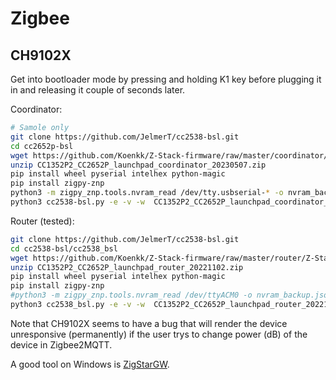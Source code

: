 # Zigbee

## CH9102X

Get into bootloader mode by pressing and holding K1 key before plugging it in and releasing it couple of seconds later.

Coordinator:

```sh
# Samole only
git clone https://github.com/JelmerT/cc2538-bsl.git
cd cc2652p-bsl
wget https://github.com/Koenkk/Z-Stack-firmware/raw/master/coordinator/Z-Stack_3.x.0/bin/CC1352P2_CC2652P_launchpad_coordinator_20230507.zip
unzip CC1352P2_CC2652P_launchpad_coordinator_20230507.zip
pip install wheel pyserial intelhex python-magic
pip install zigpy-znp
python3 -m zigpy_znp.tools.nvram_read /dev/tty.usbserial-* -o nvram_backup.json
python3 cc2538-bsl.py -e -v -w  CC1352P2_CC2652P_launchpad_coordinator_20230507.hex
```

Router (tested):

```sh
git clone https://github.com/JelmerT/cc2538-bsl.git
cd cc2538-bsl/cc2538_bsl
wget https://github.com/Koenkk/Z-Stack-firmware/raw/master/router/Z-Stack_3.x.0/bin/CC1352P2_CC2652P_launchpad_router_20221102.zip
unzip CC1352P2_CC2652P_launchpad_router_20221102.zip
pip install wheel pyserial intelhex python-magic
pip install zigpy-znp
#python3 -m zigpy_znp.tools.nvram_read /dev/ttyACM0 -o nvram_backup.json
python3 cc2538_bsl.py -e -v -w  CC1352P2_CC2652P_launchpad_router_20221102.hex
```

Note that CH9102X seems to have a bug that will render the device unresponsive (permanently) if the user trys to change power (dB) of the device in Zigbee2MQTT.

A good tool on Windows is [ZigStarGW](https://github.com/xyzroe/ZigStarGW-MT/releases/).
